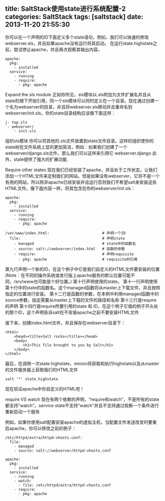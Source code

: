 title: SaltStack使用state进行系统配置-2
categories: SaltStack
tags: [saltstack]
date: 2013-11-20 21:55:30
---
你可以在一个声明的ID下面定义多个state语句，例如，我们可以快速的修改webserver.sls，并且如果apache没有运行将其启动。
在运行state.highstate之前，尝试停止apache，并且再次观察其输出内容。<!--more-->
```
apache:
  pkg:
    - installed
  service:
    - running
    - require:
      - pkg: apache
```

Expand the sls module
正如你所见，sls模块以.sls附加为文件扩展名并且从state的根下开始引用，同一个sls模块可以同时定义在一个目录。现在通过创建一个名为webserver的目录，并且将webserver.sls移动并且重命名到webserver/init.sls，你的state目录结构应该像下面这样：
```
|- top.sls
`- webserver/
   `- init.sls
```
组织sls模块
你可以将其他的.sls文件放置到state文件目录。这样的组织使你的state树在文件系统上显的更加简洁，例如：如果我们创建了一个webserver/django.sls文件，那么我们可以这样来引用它 webserver.django
此外，state提供了强大的扩展功能.

Require other states
现在我们已经安装了apache，并且处于工作状态，让我们添加一个HTML文件来定制我们的网站。但是如果没有webserver，它将不是一个有用的网站，所以除非apache已经安装并且运行否则我们不希望salt来安装这些HTML文件。像下面内容一样，将其包含在你的webserver/init.sls：
```
apache:
  pkg:
    - installed
  service:
    - running
    - require:
      - pkg: apache

/var/www/index.html:                        # 声明一个ID
  file:                                     # 声明state
    - managed                               # state中的函数名
    - source: salt://webserver/index.html   # 函数的参数
    - require:                              # 声明requisite
      - pkg: apache                         # requisite的引用
```
第九行声明一个新的ID，在这个例子中它是我们自定义的HTML文件要安装的位置(Note：在不同的操作系统或发行版上apache服务的默认位置可能不同，/srv/www也可能是个好位置。)
第十行声明使用的state。
第十一行声明使用第十行中的state的函数名。这个managed函数将从master上下载文件，并且按照指定的位置进行安装。
第十二行是函数的参数，在本例中利用managed函数中的source参数，指定需要从master上下载的文件的路径和名称
第十三行是require的声明
第十四行是require所要引用的state 和 ID，在这个例子它值的例子开头处的那个ID，这个声明告诉salt在不安装apache之前不要安装HTML文件

接下来，创建index.html文件，并且保存在webserver目录下：
```
<html>
    <head><title>Salt rocks</title></head>
    <body>
        <h1>This file brought to you by Salt</h1>
    </body>
</html>
```
最后，在调用一次state.highstate，minion将获取和执行highstate以及从master的文件服务器上获取我们的HTML文件
```
salt '*' state.highstate
```
现在验证apache中你自定义的HTML吧！

require VS watch
现在有两个依赖的声明，“require和watch”，不是所有的state都支持"watch"。service state不支持"watch"并且不支持通过观察一个条件进行重新启动一个服务

例如，如果你使用salt配置安装apache的虚拟主机，当配置文件发送改变时要重启apache，你可以修改之前的例子：
```
/etc/httpd/extra/httpd-vhosts.conf:
  file:
    - managed
    - source: salt://webserver/httpd-vhosts.conf

apache:
  pkg:
    - installed
  service:
    - running
    - watch:
      - file: /etc/httpd/extra/httpd-vhosts.conf
    - require:
      - pkg: apache
```




</br>
